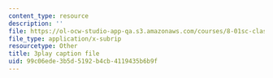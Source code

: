 ```yaml
---
content_type: resource
description: ''
file: https://ol-ocw-studio-app-qa.s3.amazonaws.com/courses/8-01sc-classical-mechanics-fall-2016/99c06ede3b5d5192b4cb4119435b6b9f_7Kq8BINVDiw.vtt
file_type: application/x-subrip
resourcetype: Other
title: 3play caption file
uid: 99c06ede-3b5d-5192-b4cb-4119435b6b9f
---
```

